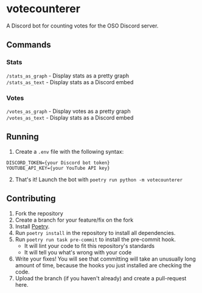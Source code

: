 # votecounterer
A Discord bot for counting votes for the OSO Discord server.

## Commands
### Stats
`/stats_as_graph` - Display stats as a pretty graph  
`/stats_as_text` - Display stats as a Discord embed

### Votes
`/votes_as_graph` - Display votes as a pretty graph  
`/votes_as_text` - Display stats as a Discord embed

## Running
1. Create a `.env` file with the following syntax:
```
DISCORD_TOKEN={your Discord bot token}
YOUTUBE_API_KEY={your YouTube API key}
```
2. That's it! Launch the bot with `poetry run python -m votecounterer`

## Contributing
1. Fork the repository
2. Create a branch for your feature/fix on the fork
3. Install [Poetry](https://python-poetry.org/).
4. Run `poetry install` in the repository to install all dependencies.
5. Run `poetry run task pre-commit` to install the pre-commit hook.
    - It will lint your code to fit this repository's standards
    - It will tell you what's wrong with your code
6. Write your fixes! You will see that committing will take an unusually long amount of time, because the hooks you just installed are checking the code.
7. Upload the branch (if you haven't already) and create a pull-request here.

